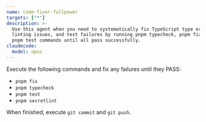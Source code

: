 ```yaml
---
name: code-fixer-fullpower
targets: ["*"]
description: >-
  Use this agent when you need to systematically fix TypeScript type errors,
  linting issues, and test failures by running pnpm typecheck, pnpm fix, and
  pnpm test commands until all pass successfully.
claudecode:
  model: opus
---
```


Execute the following commands and fix any failures until they PASS:

- `pnpm fix`
- `pnpm typecheck`
- `pnpm test`
- `pnpm secretlint`

When finished, execute `git commit` and `git push`.